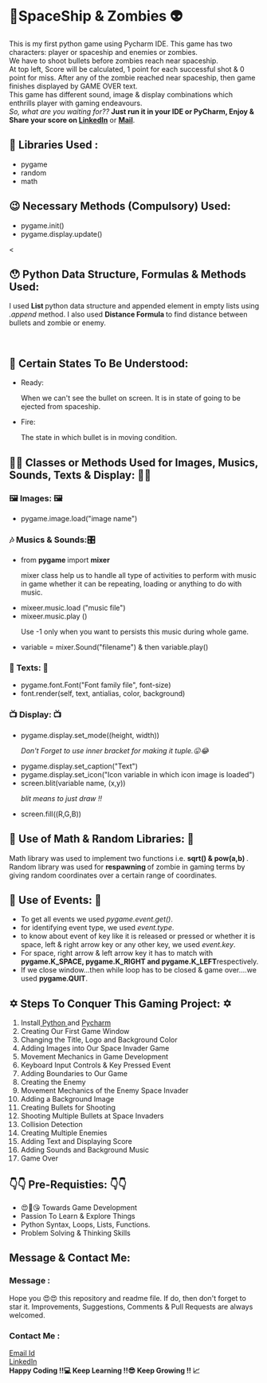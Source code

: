 <h1>🚀SpaceShip & Zombies 👽</h1>
<p>This is my first python game using Pycharm IDE. This game has two characters: player or spaceship and enemies or zombies.<br> We have to shoot bullets before zombies reach near spaceship.<br> At top left, Score will be calculated, 1 point for each successful shot & 0 point for miss. After any of the zombie reached near spaceship, then game finishes displayed by GAME OVER text.<br> This game has different sound, image & display combinations which enthrills player with gaming endeavours.<br><i> So, what are you waiting for?? </i>
<b>Just run it in your IDE or PyCharm, Enjoy & Share your score on </b> <a href ="https://www.linkedin.com/in/achal2702/"><strong> LinkedIn</strong></a> or <a href="mailto:code.achalesh@gmail.com"><strong>Mail</strong></a>.</p>
<h2>🤩 Libraries Used :</h2>
<ul>
  <li> pygame </li>
  <li> random </li>
  <li> math </li>
</ul>
<h2>😉 Necessary Methods (Compulsory) Used:</h2>
<ul>
  <li> pygame.init() </li>
  <li> pygame.display.update() </li>
</ul>
<<h2>😯 Python Data Structure, Formulas & Methods Used: </h2>
<p> I used <b> List </b> python data structure and appended element in empty lists using <i>.append </i> method.
  I also used <b> Distance Formula </b> to find distance between bullets and zombie or enemy. </p> <br>
  <h2>🧐 Certain States To Be Understood: </h2>
  <ul>
  <li> Ready: </li>
  <p> When we can't see the bullet on screen. It is in state of going to be ejected from spaceship.</p>
  <li> Fire: </li>
  <p> The state in which bullet is in moving condition. </p>
  </ul>
  <h2>💪💪 Classes or Methods Used for Images, Musics, Sounds, Texts & Display: 💪💪 </h2>
  <h3>🖼 Images: 🖼 </h3>
  <ul>
    <li> pygame.image.load("image name") </li>
  </ul>
  <h3>🎶 Musics & Sounds:🎛 </h3>
  <ul>
    <li> from <b> pygame </b> import <b> mixer </b> </li>
    <p> mixer class help us to handle all type of activities to perform with music in game whether it can be repeating, loading or anything to do with music.</p>
    <li> mixeer.music.load ("music file")</li>
    <li> mixeer.music.play ()</li>
    <p> Use -1 only when you want to persists this music during whole game.</p>
    <li> variable = mixer.Sound("filename") & then variable.play() </li>
  </ul>
  <h3>📜 Texts: 📜 </h3>
  <ul>
  <li>pygame.font.Font("Font family file", font-size)</li>
  <li> font.render(self, text, antialias, color, background)</li>
  </ul>
  <h3>📺 Display: 📺 </h3>
  <ul>
  <li>pygame.display.set_mode((height, width))</li>
  <p> <i> Don't Forget to use inner bracket for making it tuple.😛😂 </i></p>
  <li>pygame.display.set_caption("Text")</li>
  <li>pygame.display.set_icon("Icon variable in which  icon image is loaded")</li>
  <li>screen.blit(variable name, (x,y))</li>
  <p><i> blit means to just draw !!</i></p>
  <li>screen.fill((R,G,B))</li>
  </ul>
  <h2>🤘 Use of Math & Random Libraries: 🤘  </h2>
  <p> Math library was used to implement two functions i.e. <b> sqrt() & pow(a,b) </b>.<br>
  Random library was used for <b> respawning </b> of zombie in gaming terms by giving random coordinates over a certain range of coordinates.</p>
  <h2>🧾 Use of Events: 🧾 </h2>
  <ul>
  <li> To get all events we used <i>pygame.event.get()</i>.</li>
  <li> for identifying event type, we used <i>event.type</i>.</li>
  <li> to know about event of key like it is released or pressed or whether it is space, left & right arrow key or any other key, we used <i> event.key</i>.</li>
  <li> For space, right arrow & left arrow key it has to match with <b> pygame.K_SPACE, pygame.K_RIGHT and pygame.K_LEFT</b>respectively.</li>
  <li> If we close window...then while loop has to be closed & game over....we used <b>pygame.QUIT</b>.</li>
  </ul>
   <h2>✡ Steps To Conquer This Gaming Project: ✡ </h2>
   <ol>
  <li>Install<a href ="https://www.python.org/downloads/"> Python </a> and <a href ="https://www.jetbrains.com/pycharm/"> Pycharm</a></li>
 <li>Creating Our First Game Window</li>
 <li>Changing the Title, Logo and Background Color</li>
 <li>Adding Images into Our Space Invader Game</li>
 <li>Movement Mechanics in Game Development</li>
 <li>Keyboard Input Controls & Key Pressed Event</li>
 <li>Adding Boundaries to Our Game</li>
 <li>Creating the Enemy</li>
 <li>Movement Mechanics of the Enemy Space Invader</li>
 <li>Adding a Background Image</li>
 <li>Creating Bullets for Shooting</li>
 <li>Shooting Multiple Bullets at Space Invaders</li>
 <li>Collision Detection</li>
 <li>Creating Multiple Enemies</li>
 <li>Adding Text and Displaying Score</li>
 <li>Adding Sounds and Background Music</li>
 <li>Game Over</li>
</ol>
<h2>👇👇 Pre-Requisties: 👇👇 </h2>
<ul>
  <li> 😍🥰😘 Towards Game Development</li>
  <li> Passion To Learn & Explore Things </li>
  <li> Python Syntax, Loops, Lists, Functions.</li>
  <li> Problem Solving & Thinking Skills </li>
 </ul>
 <h2> Message & Contact Me: </h2>
 <h3> Message : </h3>
  <p> Hope you 😍😍 this repository and readme file. If do, then don't forget to star it. Improvements, Suggestions, Comments & Pull Requests are always welcomed.</p>
  <h3> Contact Me : </h3>
  <p><a href ="mailto:code.achalesh@gmailcom"> Email Id </a> <br>
  <a href ="https://www.linkedin.com/in/achal2702/"> LinkedIn </a> <br>
  <b> Happy Coding !!💻 Keep Learning !!😎 Keep Growing !! 📈</b></p>
  

